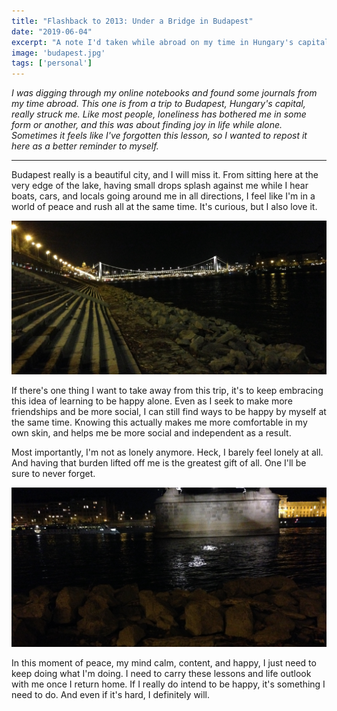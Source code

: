 ```yaml
---
title: "Flashback to 2013: Under a Bridge in Budapest"
date: "2019-06-04"
excerpt: "A note I'd taken while abroad on my time in Hungary's capital, and learning to be happy alone as well as with others."
image: 'budapest.jpg'
tags: ['personal']
---
```


_I was digging through my online notebooks and found some journals from my time abroad. This one is from a trip to Budapest, Hungary's capital, really struck me. Like most people, loneliness has bothered me in some form or another, and this was about finding joy in life while alone. Sometimes it feels like I've forgotten this lesson, so I wanted to repost it here as a better reminder to myself._

<hr />

Budapest really is a beautiful city, and I will miss it. From sitting here at the very edge of the lake, having small drops splash against me while I hear boats, cars, and locals going around me in all directions, I feel like I'm in a world of peace and rush all at the same time. It's curious, but I also love it.

![A view of the deserted stone steps next to the Budapest river, with a large bridge in the background.](/assets/images/posts/bridge-budapest/budapest1.jpg)

If there's one thing I want to take away from this trip, it's to keep embracing this idea of learning to be happy alone. Even as I seek to make more friendships and be more social, I can still find ways to be happy by myself at the same time. Knowing this actually makes me more comfortable in my own skin, and helps me be more social and independent as a result.

Most importantly, I'm not as lonely anymore. Heck, I barely feel lonely at all. And having that burden lifted off me is the greatest gift of all. One I'll be sure to never forget.

![A dark view looking over the Budapest river, underneath a bridge.](/assets/images/posts/bridge-budapest/budapest2.jpg)

In this moment of peace, my mind calm, content, and happy, I just need to keep doing what I'm doing. I need to carry these lessons and life outlook with me once I return home. If I really do intend to be happy, it's something I need to do. And even if it's hard, I definitely will.
